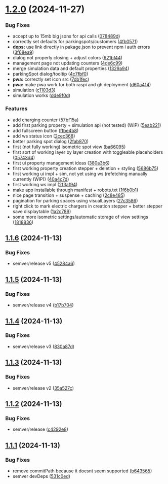 # [1.2.0](https://github.com/cloud-porsche/cloud-porsche/compare/cloud-dev-types_1.1.6...cloud-dev-types_1.2.0) (2024-11-27)


### Bug Fixes

* accept up to 15mb big jsons for api calls ([078489d](https://github.com/cloud-porsche/cloud-porsche/commit/078489dc65626cebc64a98c4c3a7cb274e331558))
* correctly set defaults for parkingspots/customers ([4fb0571](https://github.com/cloud-porsche/cloud-porsche/commit/4fb057174a5d3c664883e00bdb55fc7265502c8e))
* **deps:** use link directly in pakage.json to prevent npm i auth errors ([3f68ea9](https://github.com/cloud-porsche/cloud-porsche/commit/3f68ea9f192339f435a1169a004541d11a38c370))
* dialog not properly closing + adjust colors ([621bf44](https://github.com/cloud-porsche/cloud-porsche/commit/621bf4404ca03b94d210ea26ed9ebbb5aebfb890))
* management page not updating counters ([4de6c99](https://github.com/cloud-porsche/cloud-porsche/commit/4de6c99ed49e5074df498c3799f89128ee7837bc))
* merge simulation data and default properties ([1329a94](https://github.com/cloud-porsche/cloud-porsche/commit/1329a9449286bf7f92c571bdf9d4f18b1269460c))
* parkingSpot dialog/tooltip ([4c7fbf0](https://github.com/cloud-porsche/cloud-porsche/commit/4c7fbf0fff7c4308bab276a3037c7d25b3f0c502))
* **pwa:** correctly set icon src ([7db1fec](https://github.com/cloud-porsche/cloud-porsche/commit/7db1fec944d56fd41c1abbfceabc06b3067bca7e))
* **pwa:** make pwa work for both raspi and gh deployment ([d60a414](https://github.com/cloud-porsche/cloud-porsche/commit/d60a4149dbfedc4e056097d4ccc99d828c0d9e63))
* simulation ([c1103d3](https://github.com/cloud-porsche/cloud-porsche/commit/c1103d36aeb4a7e0dddd9dd873d2f1b92c107688))
* simulation works ([dde9f0d](https://github.com/cloud-porsche/cloud-porsche/commit/dde9f0dfc3db6d4054011bb4bf1e8dcb4622646e))


### Features

* add charging counter ([57bf15a](https://github.com/cloud-porsche/cloud-porsche/commit/57bf15a607888eccb71138710b64c6b16df4931c))
* add first parking property + simulation api (not tested) (WIP) ([5eab221](https://github.com/cloud-porsche/cloud-porsche/commit/5eab221e8d967e6d5fdbf3f7ddf9470d4377bcd0))
* add fullscreen button ([ffbe4b8](https://github.com/cloud-porsche/cloud-porsche/commit/ffbe4b81d4668802926269f4332d08e812b36c79))
* add ws status icon ([2cec368](https://github.com/cloud-porsche/cloud-porsche/commit/2cec3684c3ad67939c8073bfc8f166962d0350cf))
* better parking spot dialog ([2fab870](https://github.com/cloud-porsche/cloud-porsche/commit/2fab8707d109cfd12048db39494140670a1c9be2))
* first (not fully working) isometric spot view ([ba66095](https://github.com/cloud-porsche/cloud-porsche/commit/ba660952941250510d6c1c40740ac1ee9dc8d743))
* first sort of working layer by layer creation with toggleable placeholders ([05743d4](https://github.com/cloud-porsche/cloud-porsche/commit/05743d48ca20706d1de90c208baa5a1df2845520))
* first ui property management ideas ([380a3b6](https://github.com/cloud-porsche/cloud-porsche/commit/380a3b6c025f01fbd5bac51f03c2e1afbe4a1630))
* first working property creation stepper + deletion + styling ([5686b75](https://github.com/cloud-porsche/cloud-porsche/commit/5686b759d3c55e55c1f0bc51def8784ac8f0c6d5))
* first working ui impl + sim, not yet using ws (refetching manually currently (WIP)) ([40a4c7d](https://github.com/cloud-porsche/cloud-porsche/commit/40a4c7d851353168034adfba3e9a021ee3a85936))
* first working ws impl ([2f3af94](https://github.com/cloud-porsche/cloud-porsche/commit/2f3af948f545cc0a5ee5930a0279c2028ec97e41))
* make app installable through manifest + robots.txt ([1f6b0b1](https://github.com/cloud-porsche/cloud-porsche/commit/1f6b0b16bfa05fb0f8399e6beb1bdd5314c92569))
* nice page transition + suspense + caching ([2c8e485](https://github.com/cloud-porsche/cloud-porsche/commit/2c8e48523d368b80beb79d9f8eb1970a69077e07))
* pagination for parking spaces using visualLayers ([27c3586](https://github.com/cloud-porsche/cloud-porsche/commit/27c35865e51da93416ef5088ce61da866c84ffda))
* right click to mark electric chargers in creation stepper + better stepper save displaytable ([1a2c789](https://github.com/cloud-porsche/cloud-porsche/commit/1a2c78991272fec2ef20c44b6632a6ee7275e092))
* some more isometric settings/automatic storage of view settings ([1818836](https://github.com/cloud-porsche/cloud-porsche/commit/1818836c787b0e6cb74f1fd8569ad4af52ac442d))

## [1.1.6](https://github.com/cloud-porsche/cloud-porsche/compare/cloud-dev-types_1.1.5...cloud-dev-types_1.1.6) (2024-11-13)


### Bug Fixes

* semver/release v5 ([45284a6](https://github.com/cloud-porsche/cloud-porsche/commit/45284a685dd536dc03ad4a57b17b51abf0771fdf))

## [1.1.5](https://github.com/cloud-porsche/cloud-porsche/compare/cloud-dev-types_1.1.4...cloud-dev-types_1.1.5) (2024-11-13)


### Bug Fixes

* semver/release v4 ([b17b704](https://github.com/cloud-porsche/cloud-porsche/commit/b17b704b19ecfbc24965464d5fb0bc6b9e7bc911))

## [1.1.4](https://github.com/cloud-porsche/cloud-porsche/compare/cloud-dev-types_1.1.3...cloud-dev-types_1.1.4) (2024-11-13)


### Bug Fixes

* semver/release v3 ([830a87d](https://github.com/cloud-porsche/cloud-porsche/commit/830a87d3ad4207f8a0d1ece60676763b1b187156))

## [1.1.3](https://github.com/cloud-porsche/cloud-porsche/compare/cloud-dev-types_1.1.2...cloud-dev-types_1.1.3) (2024-11-13)


### Bug Fixes

* semver/release v2 ([35a527c](https://github.com/cloud-porsche/cloud-porsche/commit/35a527cbdd315ad047fa38f167c48522c85e9079))

## [1.1.2](https://github.com/cloud-porsche/cloud-porsche/compare/cloud-dev-types_1.1.1...cloud-dev-types_1.1.2) (2024-11-13)


### Bug Fixes

* semver/release ([c4292e8](https://github.com/cloud-porsche/cloud-porsche/commit/c4292e8c3206e8e53b71aaf86b6a630876c920ae))

## [1.1.1](https://github.com/cloud-porsche/cloud-porsche/compare/cloud-dev-types_1.1.0...cloud-dev-types_1.1.1) (2024-11-13)


### Bug Fixes

* remove commitPath because it doesnt seem supported ([b643565](https://github.com/cloud-porsche/cloud-porsche/commit/b64356503ac93655904c88d45c34006b683e09a0))
* semver devDeps ([531c0ed](https://github.com/cloud-porsche/cloud-porsche/commit/531c0ed236da9ff0f63b0006c3579e50be2f3d47))
